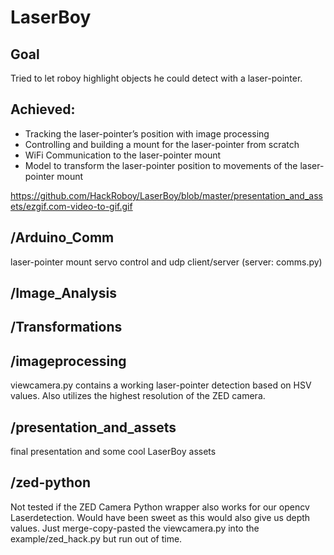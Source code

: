 # LaserBoy
## Goal
Tried to let roboy highlight objects he could detect with a laser-pointer.

## Achieved:
* Tracking the laser-pointer’s position with image processing
* Controlling and building a mount for the laser-pointer from scratch
* WiFi Communication to the laser-pointer mount
* Model to transform the laser-pointer position to movements of the laser-pointer mount

https://github.com/HackRoboy/LaserBoy/blob/master/presentation_and_assets/ezgif.com-video-to-gif.gif

## /Arduino_Comm
laser-pointer mount servo control and udp client/server (server: comms.py)

## /Image_Analysis

## /Transformations

## /imageprocessing
viewcamera.py contains a working laser-pointer detection based on HSV values. Also utilizes the highest resolution of the ZED camera.

## /presentation_and_assets
final presentation and some cool LaserBoy assets

## /zed-python
Not tested if the ZED Camera Python wrapper also works for our opencv Laserdetection. Would have been sweet as this would also give us depth values. Just merge-copy-pasted the viewcamera.py into the example/zed_hack.py but run out of time.
